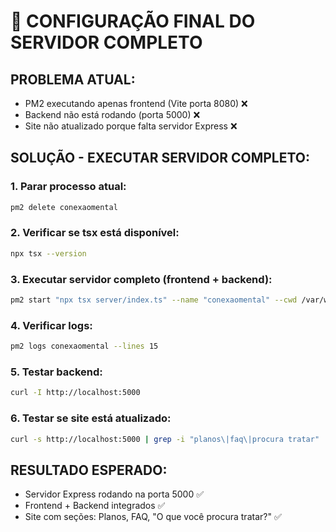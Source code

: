 # 🚀 CONFIGURAÇÃO FINAL DO SERVIDOR COMPLETO

## PROBLEMA ATUAL:
- PM2 executando apenas frontend (Vite porta 8080) ❌
- Backend não está rodando (porta 5000) ❌  
- Site não atualizado porque falta servidor Express ❌

## SOLUÇÃO - EXECUTAR SERVIDOR COMPLETO:

### 1. Parar processo atual:
```bash
pm2 delete conexaomental
```

### 2. Verificar se tsx está disponível:
```bash
npx tsx --version
```

### 3. Executar servidor completo (frontend + backend):
```bash
pm2 start "npx tsx server/index.ts" --name "conexaomental" --cwd /var/www/conexaomental
```

### 4. Verificar logs:
```bash
pm2 logs conexaomental --lines 15
```

### 5. Testar backend:
```bash
curl -I http://localhost:5000
```

### 6. Testar se site está atualizado:
```bash
curl -s http://localhost:5000 | grep -i "planos\|faq\|procura tratar"
```

## RESULTADO ESPERADO:
- Servidor Express rodando na porta 5000 ✅
- Frontend + Backend integrados ✅
- Site com seções: Planos, FAQ, "O que você procura tratar?" ✅